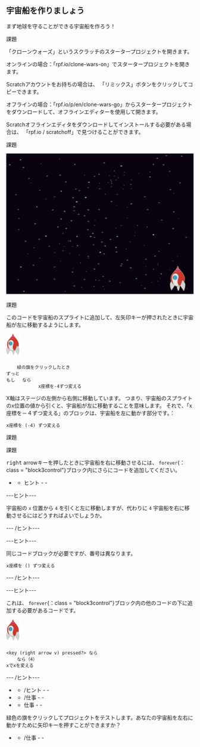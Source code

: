 ## 宇宙船を作りましょう

まず地球を守ることができる宇宙船を作ろう！

課題

「クローンウォーズ」というスクラッチのスタータープロジェクトを開きます。

オンラインの場合：「rpf.io/clone-wars-on」でスタータープロジェクトを開きます。

Scratchアカウントをお持ちの場合は、 「リミックス」ボタンをクリックしてコピーできます。

オフラインの場合：「rpf.io/p/en/clone-wars-go」からスタータープロジェクトをダウンロードして、オフラインエディターを使用して開きます。

Scratchオフラインエディタをダウンロードしてインストールする必要がある場合は、 「rpf.io / scratchoff」で見つけることができます。

課題

![スタータープロジェクト](images/starter-project.png)

課題

このコードを宇宙船のスプライトに追加して、左矢印キーが押されたときに宇宙船が左に移動するようにします。

![ロケットスプライト](images/rocket-sprite.png)

```blocks3
    緑の旗をクリックしたとき
ずっと 
もし　 なら
            x座標を-4ずつ変える
```

X軸はステージの左側から右側に移動しています。 つまり、宇宙船のスプライトのx位置の値から引くと、宇宙船が左に移動することを意味します。 それで、「x座標を－４ずつ変える」のブロックは、宇宙船を左に動かす部分です。：

```blocks3
x座標を (-4) ずつ変える
```

課題

課題

<kbd>right</kbd> arrowキーを押したときに宇宙船を右に移動させるには、 `forever`{：class = "block3control"}ブロック内にさらにコードを追加してください。

- - ヒント - -

\---ヒント\---

宇宙船の `x` 位置から `4` を引くと左に移動しますが、代わりに `4` 宇宙船を右に移動させるにはどうすればよいでしょうか。

\--- /ヒント\---

\---ヒント\---

同じコードブロックが必要ですが、番号は異なります。

```blocks3
x座標を () ずつ変える
```

\--- /ヒント\---

\---ヒント\---

これは、 `forever`{：class = "block3control"}ブロック内の他のコードの下に追加する必要があるコードです。

![ロケットスプライト](images/rocket-sprite.png)

```blocks3
<key (right arrow v) pressed?> なら
    なら（4）
xでxを変える
```

\--- /ヒント\---

- - /ヒント - -

- - /仕事 - -

- - 仕事 - -

緑色の旗をクリックしてプロジェクトをテストします。あなたの宇宙船を左右に動かすために矢印キーを押すことができますか？

- - /仕事 - -